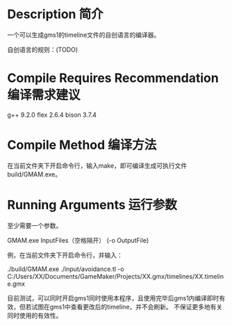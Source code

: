 # Description 简介

一个可以生成gms1的timeline文件的自创语言的编译器。

自创语言的规则：(TODO)

# Compile Requires Recommendation 编译需求建议

g++ 9.2.0
flex 2.6.4
bison 3.7.4

# Compile Method 编译方法

在当前文件夹下开启命令行，输入make，即可编译生成可执行文件build/GMAM.exe。

# Running Arguments 运行参数

至少需要一个参数。

GMAM.exe InputFiles（空格隔开） (-o OutputFile)

例，在当前文件夹下开启命令行，并输入：

./build/GMAM.exe ./input/avoidance.tl -o C:/Users/XX/Documents/GameMaker/Projects/XX.gmx/timelines/XX.timeline.gmx

目前测试，可以同时开启gms1同时使用本程序，且使用完毕后gms1内编译即时有效，但若试图在gms1中查看更改后的timeline，并不会刷新。
不保证更多地有关同时使用的有效性。